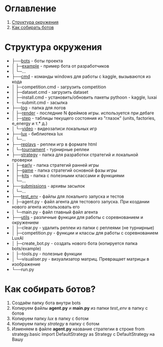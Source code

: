 # Оглавление
1. [Структура окружения](#структура-окружения)
2. [Как собирать ботов](#как-собирать-ботов)

# Структура окружения

* ├──[bots](https://github.com/BooCreator/Lux-AI-Season-2-Strategy-Library/tree/main/bots) - боты проекта
* │  ├─[example](https://github.com/BooCreator/Lux-AI-Season-2-Strategy-Library/tree/main/bots/example) - пример бота от разработчиков
* │  └─... 
* ├──[cmd](https://github.com/BooCreator/Lux-AI-Season-2-Strategy-Library/tree/main/cmd) - команды windows для работы с kaggle, вызываются из кода
* │  ├─competition.cmd - загрузить competition
* │  ├─dataset.cmd - загрузить dataset
* │  ├─install.cmd - установить/обновить пакеты pythoon - kaggle, luxai
* │  └─submit.cmd - засылка
* ├──[log](https://github.com/BooCreator/Lux-AI-Season-2-Strategy-Library/tree/main/log) - папка для логов
* │  ├─[render](https://github.com/BooCreator/Lux-AI-Season-2-Strategy-Library/tree/main/log/render) - последние N фреймов игры. используется при дебаге
* │  ├─[step](https://github.com/BooCreator/Lux-AI-Season-2-Strategy-Library/tree/main/log/step) - таблицы текущего состояния из "глазок" (units, factories, e_energy и т.* д.)
* │  └─[video](https://github.com/BooCreator/Lux-AI-Season-2-Strategy-Library/tree/main/log/video) - видеозаписи локальных игр
* ├──[lux](https://github.com/BooCreator/Lux-AI-Season-2-Strategy-Library/tree/main/lux) - библиотека lux
* │  └─...
* ├──[replays](https://github.com/BooCreator/Lux-AI-Season-2-Strategy-Library/tree/main/replays) - реплеи игр в формате html
* │  └─[tournament](https://github.com/BooCreator/Lux-AI-Season-2-Strategy-Library/tree/main/replays/tornament) - турнирные реплеи
* ├──[strategy](https://github.com/BooCreator/Lux-AI-Season-2-Strategy-Library/tree/main/strategy) - папка для разработки стратегий и локальной проверки
* │  ├─[early](https://github.com/BooCreator/Lux-AI-Season-2-Strategy-Library/tree/main/strategy/early) - папка стратегий ранней игры
* │  ├─[game](https://github.com/BooCreator/Lux-AI-Season-2-Strategy-Library/tree/main/strategy/game) - папка стратегий основной фазы игры
* │  ├─[kits](https://github.com/BooCreator/Lux-AI-Season-2-Strategy-Library/tree/main/strategy/kits) - папка с полезными классами и функциями
* │  └─...
* ├──[submissions](https://github.com/BooCreator/Lux-AI-Season-2-Strategy-Library/tree/main/submissions) - архивы засылок
* │  └─...
* ├──[test_env](https://github.com/BooCreator/Lux-AI-Season-2-Strategy-Library/tree/main/test_env) - файлы для локальнго запуска и тестов
* │  ├─agent.py - файл агента для тестового запуска. При коздании нового агента использовать его
* │  └─main.py - файл главный файл агента
* ├──[utils](https://github.com/BooCreator/Lux-AI-Season-2-Strategy-Library/tree/main/utils) - различные функции для работы с соревнованием и окружением
* │  ├─clear.py - удалить реплеи из папки с реплеями (не турнирные)
* │  ├─competition.py - функции и классы для работы с соревнованием LuxAI
* │  ├─create_bot.py - создать нового бота (копируется папка bots/example)
* │  ├─tools.py - полезные функции
* │  └─visualiser.py - визуализатор матриц. Превращает матрицы в изображение
* └──run.py


# Как собирать ботов?

1. Создаём папку бота внутри bots
2. Копируем файлы __agent.py__ и __main.py__ из папки _test_env_ в папку с ботов
3. Копируем папку _lux_ в папку с ботом
4. Копируем папку _strategy_ в папку с ботом
5. Изменяем в файле __agent.py__ название стратегии в строке from strategy.basic import DefaultStrategy as Strategy с DefaultStrategy на Вашу